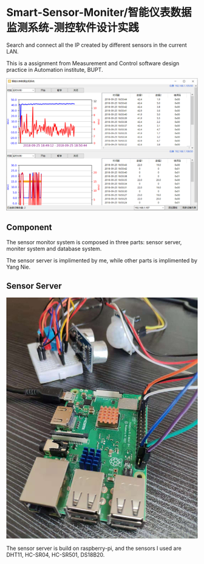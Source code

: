 # Smart-Sensor-Moniter/智能仪表数据监测系统-测控软件设计实践

Search and connect all the IP created by different sensors in the current LAN.

This is a assignment from Measurement and Control software design practice in Automation institute, BUPT.

![Image text](https://github.com/lukewys/Smart-Sensor-Moniter/blob/master/screen_shot.png)

## Component

The sensor monitor system is composed in three parts: sensor server, moniter system and database system.

The sensor server is implimented by me, while other parts is implimented by Yang Nie. 

## Sensor Server
![Image text](https://github.com/lukewys/Smart-Sensor-Moniter/blob/master/sensor_pi.jpg)

The sensor server is build on raspberry-pi, and the sensors I used are DHT11, HC-SR04, HC-SR501, DS18B20.
